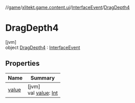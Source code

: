 //[game](../../../../index.md)/[xlitekt.game.content.ui](../../index.md)/[InterfaceEvent](../index.md)/[DragDepth4](index.md)

# DragDepth4

[jvm]\
object [DragDepth4](index.md) : [InterfaceEvent](../index.md)

## Properties

| Name | Summary |
|---|---|
| [value](../value.md) | [jvm]<br>val [value](../value.md): [Int](https://kotlinlang.org/api/latest/jvm/stdlib/kotlin/-int/index.html) |
